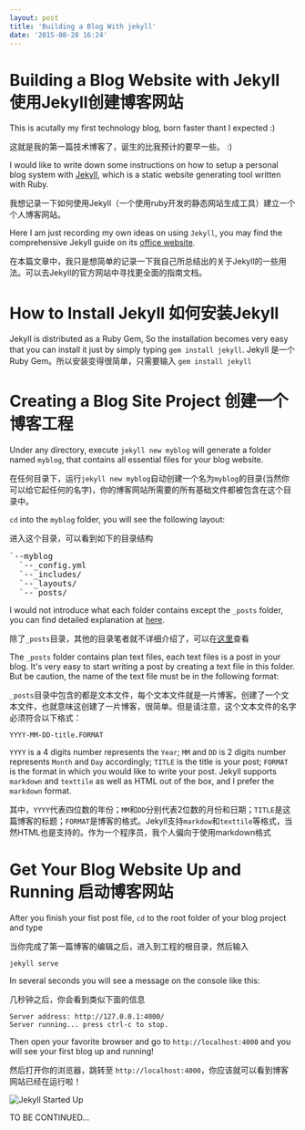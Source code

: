 ```yaml
---
layout: post
title: 'Building a Blog With jekyll'
date: '2015-08-28 16:24'
---
```


# Building a Blog Website with Jekyll 使用Jekyll创建博客网站

This is acutally my first technology blog, born faster thant I expected :)

这就是我的第一篇技术博客了，诞生的比我预计的要早一些。 :)

I would like to write down some instructions on how to setup a personal blog system with [Jekyll](http://jekyllrb.com/), which is a static website generating tool written with Ruby.

我想记录一下如何使用Jekyll（一个使用ruby开发的静态网站生成工具）建立一个个人博客网站。

Here I am just recording my own ideas on using `Jekyll`, you may find the comprehensive Jekyll guide on its [office website](http://jekyllrb.com/).

在本篇文章中，我只是想简单的记录一下我自己所总结出的关于Jekyll的一些用法。可以去Jekyll的官方网站中寻找更全面的指南文档。


# How to Install Jekyll 如何安装Jekyll

Jekyll is distributed as a Ruby Gem, So the installation becomes very easy that you can install it just by simply typing `gem install jekyll`.
Jekyll 是一个Ruby Gem。所以安装变得很简单，只需要输入 `gem install jekyll`

# Creating a Blog Site Project 创建一个博客工程

Under any directory, execute `jekyll new myblog` will generate a folder named `myblog`, that contains all essential files for your blog website.

在任何目录下，运行`jekyll new myblog`自动创建一个名为`myblog`的目录(当然你可以给它起任何的名字)，你的博客网站所需要的所有基础文件都被包含在这个目录中。

`cd` into the `myblog` folder, you will see the following layout:

进入这个目录，可以看到如下的目录结构
<pre>
`--myblog
  `--_config.yml
  `--_includes/
  `--_layouts/
  `--_posts/
</pre>
I would not introduce what each folder contains except the `_posts` folder, you can find detailed explanation at [here](http://jekyllrb.com/docs/structure/).

除了`_posts`目录，其他的目录笔者就不详细介绍了，可以在[这里](http://jekyllrb.com/docs/structure/)查看

The `_posts` folder contains plan text files, each text files is a post in your blog. It's very easy to start writing a post  by creating a text file in this folder. But be caution, the name of the text file must be in the following format:

`_posts`目录中包含的都是文本文件，每个文本文件就是一片博客。创建了一个文本文件，也就意味这创建了一片博客，很简单。但是请注意，这个文本文件的名字必须符合以下格式：

    YYYY-MM-DD-title.FORMAT

`YYYY` is a 4 digits number represents the `Year`; `MM` and `DD` is 2 digits number represents `Month` and `Day` accordingly; `TITLE` is the title is your post; `FORMAT` is the format in which you would like to write your post. Jekyll supports `markdown` and `texttile` as well as HTML out of the box, and I prefer the `markdown` format.

其中，`YYYY`代表四位数的年份；`MM`和`DD`分别代表2位数的月份和日期；`TITLE`是这篇博客的标题；`FORMAT`是博客的格式。Jekyll支持`markdow`和`texttile`等格式，当然HTML也是支持的。作为一个程序员，我个人偏向于使用markdown格式

# Get Your Blog Website Up and Running 启动博客网站

After you finish your fist post file, `cd` to the root folder of your blog project and type

当你完成了第一篇博客的编辑之后，进入到工程的根目录，然后输入

    jekyll serve

In several seconds you will see a message on the console like this:

几秒钟之后，你会看到类似下面的信息

    Server address: http://127.0.0.1:4000/
    Server running... press ctrl-c to stop.

Then open your favorite browser and go to `http://localhost:4000` and you will see your first blog up and running!

然后打开你的浏览器，跳转至 `http://localhost:4000`，你应该就可以看到博客网站已经在运行啦！

![Jekyll Started Up](//{{site.url}}/assets/images/jekyll-startup.jpg)


TO BE CONTINUED...
